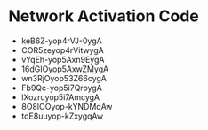 # Network Activation Code
* keB6Z-yop4rVJ-0ygA
* COR5zeyop4rVitwygA
* vYqEh-yop5Axn9EygA
* 16dGIOyop5AxwZMygA
* wn3RjOyop53Z66cygA
* Fb9Qc-yop5i7QroygA
* lXozruyop5i7AmcygA
* 8O8lOOyop-kYNDMqAw
* tdE8uuyop-kZxygqAw